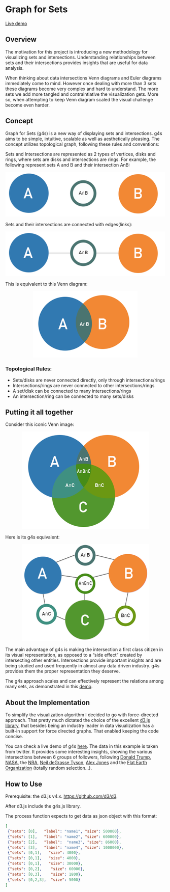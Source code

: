 # Graph for Sets 

[Live demo](https://kirdan.github.io/)

## Overview
The motivation for this project is introducing a new methodology for visualizing sets and intersections. Understanding relationships between sets and their intersections provides insights that are useful for data analysis.

When thinking about data intersections Venn diagrams and Euler diagrams immediately come to mind. However once dealing with more than 3 sets these diagrams become very complex and hard to understand. The more sets we add more tangled and contraintiative the visualization gets. More so, when attempting to keep Venn diagram scaled the visual challenge become even harder. 

## Concept

Graph for Sets (g4s) is a new way of displaying sets and intersections. g4s aims to be simple, intuitive, scalable as well as aesthetically pleasing. The concept utilizes topological graph, following these rules and conventions:

Sets and Intersections are represented as 2 types of vertices, disks and rings, where sets are disks and intersections are rings. For example, the following represent sets A and B and their intersection AnB:
<p align="center">
 <img src="https://github.com/Kirdan/kirdan.github.io/blob/master/AnB.png">
</p>
Sets and their intersections are connected with edges(links):
<p align="center">
 <img src="https://github.com/Kirdan/kirdan.github.io/blob/master/AnB_linked.png">
</p>
This is equivalent to this Venn diagram:
<p align="center">
 <img src="https://github.com/Kirdan/kirdan.github.io/blob/master/venn_AnB.png">
</p>




### Topological Rules:
* Sets/disks are never connected directly, only through intersections/rings
* Intersections/rings are never connected to other intersections/rings
* A set/disk can be connected to many intersections/rings
* An intersection/ring can be connected to many sets/disks

## Putting it all together

Consider this iconic Venn image:
<p align="center">
 <img src="https://github.com/Kirdan/kirdan.github.io/blob/master/venn.png">
</p>
Here is its g4s equivalent:
<p align="center">
<img src="https://github.com/Kirdan/kirdan.github.io/blob/master/g4s.png">
 </p>
The main advantage of g4s is making the intersection a first class citizen in its visual representation, as opposed to a “side effect” created by intersecting other entities. Intersections provide important insights and are being studied and used frequently in almost any data driven industry. g4s provides them the proper representation they deserve. 

The g4s approach scales and can effectively represent the relations among many sets, as demonstrated in this [demo](https://kirdan.github.io/).

## About the Implementation
To simplify the visualization algorithm I decided to go with force-directed approach. That pretty much dictated the choice of the excellent [d3.js library](http://d3js.org), that besides being an industry leader in data visualization has a built-in support for force directed graphs. That enabled keeping the code concise.

You can check a live demo of g4s [here](https://kirdan.github.io/). The data in this example is taken from twitter. It provides some interesting insights, showing the various intersections between 6 groups of followers, following [Donald Trump](https://twitter.com/realDonaldTrump), [NASA](https://twitter.com/nasa), the [NRA](https://twitter.com/nra), [Neil deGrasse Tyson](https://twitter.com/neiltyson), [Alex Jones](https://twitter.com/realalexjones) and the [Flat Earth Organization](https://twitter.com/FlatEarthOrg) (totally random selection…). 

## How to Use
Prerequisite: the d3.js v4.x. https://github.com/d3/d3.

After d3.js include the g4s.js library.

The process function expects to get data as json object with this format:
```json
[
 {"sets": [0],   "label": "name1", "size": 500000},
 {"sets": [1],   "label": "name2", "size": 600000},
 {"sets": [2],   "label":  "name3", "size": 86000},
 {"sets": [3],   "label": "name4", "size": 1000000},
 {"sets": [0,1],   "size": 4000},
 {"sets": [0,1],   "size": 4000},
 {"sets": [0,1],   "size": 30000},
 {"sets": [0,2],    "size": 60000},
 {"sets": [0,3],    "size": 1800},
 {"sets": [0,2,3],  "size": 5000}
]
```
